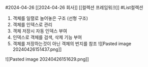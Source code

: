 #2024-04-26 [[2024-04-26 회사]] 
[[컬렉션 프레임워크]] #List컬렉션


1. 객체를 일렬로 늘어놓은 구조 (선형 구조)
2. 객체를 인덱스로 관리
3. 객체 저장시 자동 인덱스 부여
4. 인덱스로 객체를 검색, 삭제 기능 부여
5. 객체를 저장하는것이 아닌 객체의 번지를 참조 
![[Pasted image 20240426151437.png]]


![[Pasted image 20240426151629.png]]